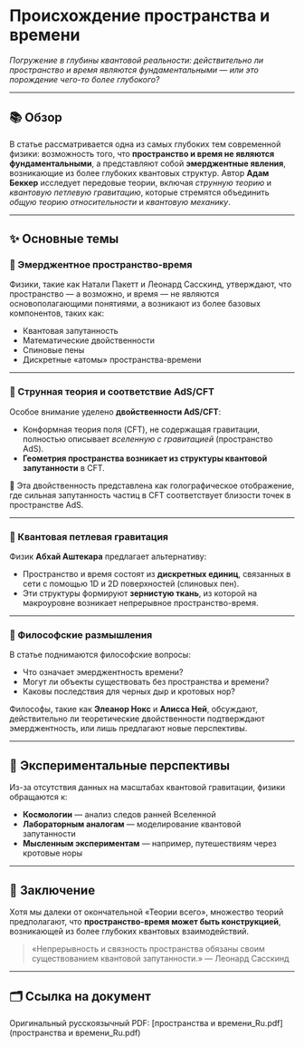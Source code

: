 # Происхождение пространства и времени

*Погружение в глубины квантовой реальности: действительно ли пространство и время являются фундаментальными — или это порождение чего-то более глубокого?*

---

## 📚 Обзор

В статье рассматривается одна из самых глубоких тем современной физики: возможность того, что **пространство и время не являются фундаментальными**, а представляют собой **эмерджентные явления**, возникающие из более глубоких квантовых структур. Автор **Адам Беккер** исследует передовые теории, включая *струнную теорию* и *квантовую петлевую гравитацию*, которые стремятся объединить *общую теорию относительности* и *квантовую механику*.

---

## ✨ Основные темы

### 🧠 Эмерджентное пространство-время

Физики, такие как Натали Пакетт и Леонард Сасскинд, утверждают, что пространство — а возможно, и время — не являются основополагающими понятиями, а возникают из более базовых компонентов, таких как:

- Квантовая запутанность
- Математические двойственности
- Спиновые пены
- Дискретные «атомы» пространства-времени

---

### 🧵 Струнная теория и соответствие AdS/CFT

Особое внимание уделено **двойственности AdS/CFT**:

- Конформная теория поля (CFT), не содержащая гравитации, полностью описывает *вселенную с гравитацией* (пространство AdS).
- **Геометрия пространства возникает из структуры квантовой запутанности** в CFT.

📖 Эта двойственность представлена как голографическое отображение, где сильная запутанность частиц в CFT соответствует близости точек в пространстве AdS.

---

### 🔁 Квантовая петлевая гравитация

Физик **Абхай Аштекара** предлагает альтернативу:

- Пространство и время состоят из **дискретных единиц**, связанных в сети с помощью 1D и 2D поверхностей (спиновых пен).
- Эти структуры формируют **зернистую ткань**, из которой на макроуровне возникает непрерывное пространство-время.

---

### 🧩 Философские размышления

В статье поднимаются философские вопросы:

- Что означает эмерджентность времени?
- Могут ли объекты существовать без пространства и времени?
- Каковы последствия для черных дыр и кротовых нор?

Философы, такие как **Элеанор Нокс** и **Алисса Ней**, обсуждают, действительно ли теоретические двойственности подтверждают эмерджентность, или лишь предлагают новые перспективы.

---

## 🧪 Экспериментальные перспективы

Из-за отсутствия данных на масштабах квантовой гравитации, физики обращаются к:

- **Космологии** — анализ следов ранней Вселенной
- **Лабораторным аналогам** — моделирование квантовой запутанности
- **Мысленным экспериментам** — например, путешествиям через кротовые норы

---

## 🏁 Заключение

Хотя мы далеки от окончательной «Теории всего», множество теорий предполагают, что **пространство-время может быть конструкцией**, возникающей из более глубоких квантовых взаимодействий.

> «Непрерывность и связность пространства обязаны своим существованием квантовой запутанности.» — Леонард Сасскинд

---

## 🗂️ Ссылка на документ

Оригинальный русскоязычный PDF: [пространства и времени\_Ru.pdf](пространства и времени_Ru.pdf)
